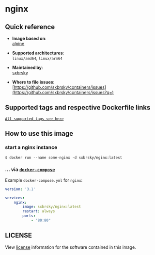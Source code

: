 # nginx

## Quick reference
- **Image based on**:   
  [alpine](https://hub.docker.com/_/alpine)

- **Supported architectures**:    
  `linux/amd64`, `linux/arm64`

- **Maintained by**:  
  [sxbrsky](https://github.com/sxbrsky)

- **Where to file issues**:    
  [https://github.com/sxbrsky/containers/issues](https://github.com/sxbrsky/containers/issues?q=)

## Supported tags and respective Dockerfile links

[`All supported tags see here`](https://hub.docker.com/r/sxbrsky/nginx/tags)

## How to use this image

### start a nginx instance

```console
$ docker run --name some-nginx -d sxbrsky/nginx:latest
```

### ... via [`docker-compose`](https://github.com/docker/compose)
Example `docker-compose.yml` for `nginx`:

```yaml
version: '3.1'

services:
    nginx:
        image: sxbrsky/nginx:latest
        restart: always
        ports:
            - "80:80"
```
## LICENSE

View [license](https://nginx.org/LICENSE) information for the software contained in this image.
